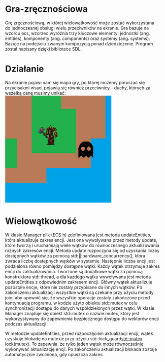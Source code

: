 # Gra-zręcznościowa
Grę zręcznościową, w której wielowątkowość może zostać wykorzystana do jednoczesnej obsługi wielu przeciwników na ekranie.
Gra bazuje na wzorcu ecs, wzorzec wyróżnia trzy kluczowe elementy: jednostki (ang. entities), komponenty (ang. components) oraz systemy (ang. systems). Bazuje na podejściu zwanym kompozycją ponad dziedziczenie.
Program został napisany dzięki bibliotece SDL.

# Działanie
Na ekranie pojawi nam się mapa gry, po której możemy poruszać się przycisakmi wsad, pojawią się również przeciwnicy - duchy, których za wszelką cenę musimy unikać:
![image info](./screen_do_sprawozdania.png)

# Wielowątkowość
W klasie Manager plik (ECS.h) zdefiniowana jest metoda updateEntities, która aktualizuje zakres encji. Jest ona wywoływana przez metody update, które tworzą i uruchamiają wiele wątków do równoczesnego aktualizowania różnych zakresów encji.
Metoda update rozpoczyna się od uzyskania liczby dostępnych wątków za pomocą std::thread::hardware_concurrency(), która zwraca liczbę dostępnych wątków w systemie.
Następnie liczba encji jest podzielona równo pomiędzy dostępne wątki. Każdy wątek otrzymuje zakres encji do zaktualizowania.
Tworzone są dodatkowe wątki za pomocą konstruktora std::thread, a dla każdego wątku wywoływana jest metoda updateEntities z odpowiednim zakresem encji.
Główny wątek aktualizuje pozostałe encje, które nie zostały przypisane do innych wątków.
Po zakończeniu aktualizacji wszystkie wątki są czekane przy użyciu metody join, aby upewnić się, że wszystkie operacje zostały zakończone przed kontynuacją programu.
w kodzie użyto obiektu std::mutex w celu synchronizacji dostępu do danych współdzielonych przez wątki. W klasie Manager znajduje się obiekt std::mutex o nazwie mutex, który jest wykorzystywany do zapewnienia bezpiecznego dostępu do wektorów encji podczas aktualizacji.

W metodzie updateEntities, przed rozpoczęciem aktualizacji encji, wątek uzyskuje blokadę na mutexie przy użyciu std::lock_guard<std::mutex> lock(mutex). To zapewnia, że tylko jeden wątek może równocześnie wykonywać aktualizację encji. Po zakończeniu aktualizacji blokada zostaje automatycznie zwolniona, gdy opuszcza zakres.
